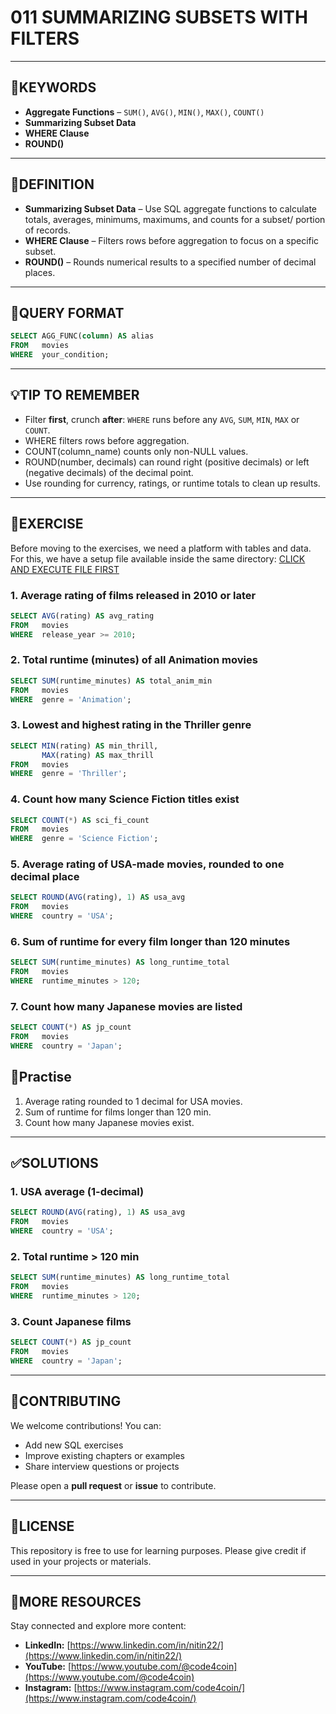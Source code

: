 # 011 SUMMARIZING SUBSETS WITH FILTERS
---
## 🔑KEYWORDS
- **Aggregate Functions** – `SUM()`, `AVG()`, `MIN()`, `MAX()`, `COUNT()`
- **Summarizing Subset Data**
- **WHERE Clause**
- **ROUND()**
---
## 📖DEFINITION
- **Summarizing Subset Data** – Use SQL aggregate functions to calculate totals, averages, minimums, maximums, and counts for a subset/ portion of records.  
- **WHERE Clause** – Filters rows before aggregation to focus on a specific subset.  
- **ROUND()** – Rounds numerical results to a specified number of decimal places.
---
## 🧱QUERY FORMAT
```sql
SELECT AGG_FUNC(column) AS alias
FROM   movies
WHERE  your_condition;
```
---
## 💡TIP TO REMEMBER
- Filter **first**, crunch **after**: `WHERE` runs before any `AVG`, `SUM`, `MIN`, `MAX` or `COUNT`.
- WHERE filters rows before aggregation.
- COUNT(column_name) counts only non-NULL values.
- ROUND(number, decimals) can round right (positive decimals) or left (negative decimals) of the decimal point.
- Use rounding for currency, ratings, or runtime totals to clean up results.
---
## 💪EXERCISE
Before moving to the exercises, we need a platform with tables and data.  
For this, we have a setup file available inside the same directory: [CLICK AND EXECUTE FILE FIRST](https://github.com/code4coin/001-SQL-Structured-Query-Language-/blob/main/001%20SQL%20FOR%20DATA%20ENGINEERS/002%20SAMPLE%20DATA/002%20PATRONS%20DATA.md)

### 1. Average rating of films released in 2010 or later
```sql
SELECT AVG(rating) AS avg_rating
FROM   movies
WHERE  release_year >= 2010;
```
### 2. Total runtime (minutes) of all Animation movies
```sql
SELECT SUM(runtime_minutes) AS total_anim_min
FROM   movies
WHERE  genre = 'Animation';
```
### 3. Lowest and highest rating in the Thriller genre
```sql
SELECT MIN(rating) AS min_thrill,
       MAX(rating) AS max_thrill
FROM   movies
WHERE  genre = 'Thriller';
```
### 4. Count how many Science Fiction titles exist
```sql
SELECT COUNT(*) AS sci_fi_count
FROM   movies
WHERE  genre = 'Science Fiction';
```
### 5. Average rating of USA-made movies, rounded to one decimal place
```sql
SELECT ROUND(AVG(rating), 1) AS usa_avg
FROM   movies
WHERE  country = 'USA';
```
### 6. Sum of runtime for every film longer than 120 minutes
```sql
SELECT SUM(runtime_minutes) AS long_runtime_total
FROM   movies
WHERE  runtime_minutes > 120;
```
### 7. Count how many Japanese movies are listed
```sql
SELECT COUNT(*) AS jp_count
FROM   movies
WHERE  country = 'Japan';
```

## 🧠Practise
1. Average rating rounded to 1 decimal for USA movies.
2. Sum of runtime for films longer than 120 min.
3. Count how many Japanese movies exist.
---
## ✅SOLUTIONS
### 1. USA average (1-decimal)
```sql
SELECT ROUND(AVG(rating), 1) AS usa_avg
FROM   movies
WHERE  country = 'USA';
```
### 2. Total runtime > 120 min
```sql
SELECT SUM(runtime_minutes) AS long_runtime_total
FROM   movies
WHERE  runtime_minutes > 120;
```
### 3. Count Japanese films
```sql
SELECT COUNT(*) AS jp_count
FROM   movies
WHERE  country = 'Japan';
```
---

## 🤝**CONTRIBUTING** 

We welcome contributions! You can:

- Add new SQL exercises
- Improve existing chapters or examples
- Share interview questions or projects

Please open a **pull request** or **issue** to contribute.

---
## 📄**LICENSE** 

This repository is free to use for learning purposes. Please give credit if used in your projects or materials.

---
## 🔗**MORE RESOURCES** 

Stay connected and explore more content:

- **LinkedIn:** [https://www.linkedin.com/in/nitin22/](https://www.linkedin.com/in/nitin22/)
- **YouTube:** [https://www.youtube.com/@code4coin](https://www.youtube.com/@code4coin)
- **Instagram:** [https://www.instagram.com/code4coin/](https://www.instagram.com/code4coin/)
